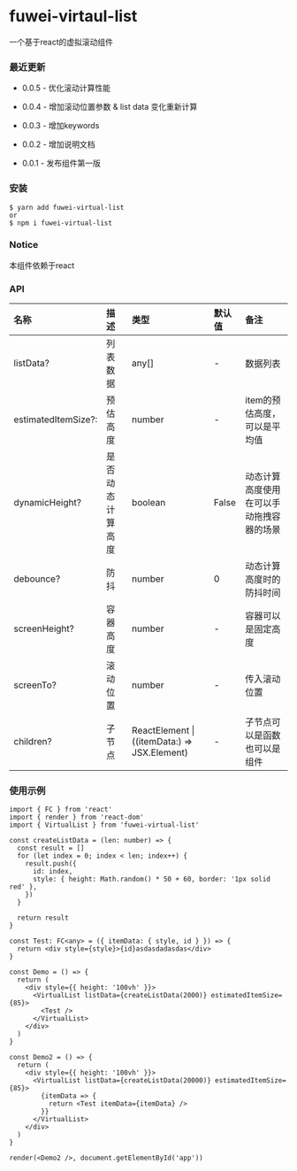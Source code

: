 # fuwei-virtaul-list
一个基于react的虚拟滚动组件
### 最近更新
- 0.0.5 - 优化滚动计算性能

- 0.0.4 - 增加滚动位置参数 & list data 变化重新计算

- 0.0.3 - 增加keywords

- 0.0.2 - 增加说明文档

- 0.0.1 - 发布组件第一版

### 安装

```
$ yarn add fuwei-virtual-list
or
$ npm i fuwei-virtual-list
```

### Notice

本组件依赖于react

### API

| 名称 | 描述 | 类型 | 默认值 | 备注 |
| :-- | :-- | :-- | :-- | :-- |
| listData? | 列表数据 | any[] | - | 数据列表 |
| estimatedItemSize?: | 预估高度         | number | - | item的预估高度，可以是平均值 |
| dynamicHeight? | 是否动态计算高度 | boolean                                   | False | 动态计算高度使用在可以手动拖拽容器的场景 |
| debounce? | 防抖 | number | 0 | 动态计算高度时的防抖时间 |
| screenHeight? | 容器高度 | number | - |容器可以是固定高度|
| screenTo? | 滚动位置 | number | - |传入滚动位置|
| children? | 子节点 | ReactElement \|((itemData:) => JSX.Element) | - |子节点可以是函数也可以是组件|


### 使用示例

```tsx
import { FC } from 'react'
import { render } from 'react-dom'
import { VirtualList } from 'fuwei-virtual-list'

const createListData = (len: number) => {
  const result = []
  for (let index = 0; index < len; index++) {
    result.push({
      id: index,
      style: { height: Math.random() * 50 + 60, border: '1px solid red' },
    })
  }

  return result
}

const Test: FC<any> = ({ itemData: { style, id } }) => {
  return <div style={style}>{id}asdasdadasdas</div>
}

const Demo = () => {
  return (
    <div style={{ height: '100vh' }}>
      <VirtualList listData={createListData(2000)} estimatedItemSize={85}>
        <Test />
      </VirtualList>
    </div>
  )
}

const Demo2 = () => {
  return (
    <div style={{ height: '100vh' }}>
      <VirtualList listData={createListData(20000)} estimatedItemSize={85}>
        {itemData => {
          return <Test itemData={itemData} />
        }}
      </VirtualList>
    </div>
  )
}

render(<Demo2 />, document.getElementById('app'))
```



